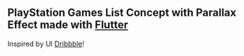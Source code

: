 ## PlayStation Games List Concept with Parallax Effect made with [Flutter](https://flutter.dev/)

Inspired by UI [Dribbble](https://dribbble.com/shots/10788807--4-the-Players-interaction-concept)!



